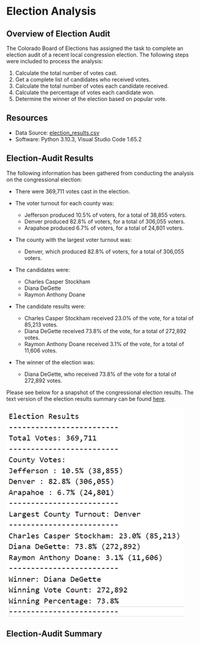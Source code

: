 # Election Analysis

## Overview of Election Audit 
The Colorado Board of Elections has assigned the task to complete an election audit of a recent local congression election. The following steps were included to process the analysis:  
1. Calculate the total number of votes cast.
2. Get a complete list of candidates who received votes. 
3. Calculate the total number of votes each candidate received.
4. Calculate the percentage of votes each candidate won.
5. Determine the winner of the election based on popular vote.

## Resources
- Data Source: [election_results.csv](Resources/election_results.csv)
- Software: Python 3.10.3, Visual Studio Code 1.65.2

## Election-Audit Results
The following information has been gathered from conducting the analysis on the congressional election:

- There were 369,711 votes cast in the election.

- The voter turnout for each county was:

    - Jefferson produced 10.5% of voters, for a total of 38,855 voters.
    - Denver produced 82.8% of voters, for a total of 306,055 voters.
    - Arapahoe produced 6.7% of voters, for a total of 24,801 voters.

- The county with the largest voter turnout was:
    - Denver, which produced 82.8% of voters, for a total of 306,055 voters.

- The candidates were:

    - Charles Casper Stockham
    - Diana DeGette
    - Raymon Anthony Doane

- The candidate results were:

    - Charles Casper Stockham received 23.0% of the vote, for a total of 85,213 votes.
    - Diana DeGette received 73.8% of the vote, for a total of 272,892 votes.
    - Raymon Anthony Doane received 3.1% of the vote, for a total of 11,606 votes.

- The winner of the election was:
    - Diana DeGette, who received 73.8% of the vote for a total of 272,892 votes.

Please see below for a snapshot of the congressional election results. The text version of the election results summary can be found [here](Analysis/election_results.txt).

![Election Results Summary](/images/election_results.png)

## Election-Audit Summary

